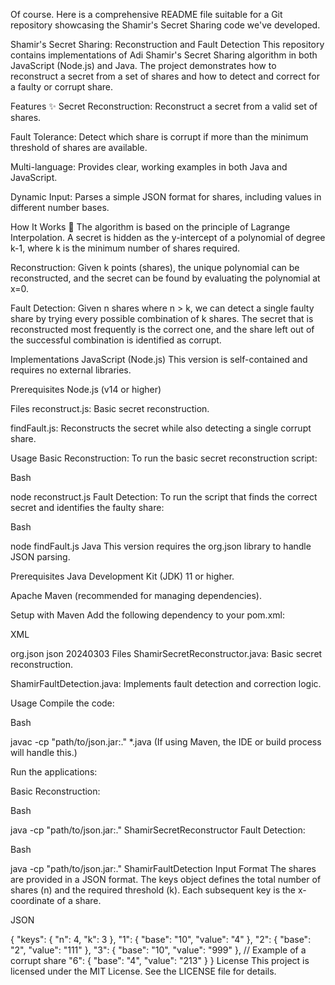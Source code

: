 Of course. Here is a comprehensive README file suitable for a Git repository showcasing the Shamir's Secret Sharing code we've developed.

Shamir's Secret Sharing: Reconstruction and Fault Detection
This repository contains implementations of Adi Shamir's Secret Sharing algorithm in both JavaScript (Node.js) and Java. The project demonstrates how to reconstruct a secret from a set of shares and how to detect and correct for a faulty or corrupt share.

Features ✨
Secret Reconstruction: Reconstruct a secret from a valid set of shares.

Fault Tolerance: Detect which share is corrupt if more than the minimum threshold of shares are available.

Multi-language: Provides clear, working examples in both Java and JavaScript.

Dynamic Input: Parses a simple JSON format for shares, including values in different number bases.

How It Works 🧠
The algorithm is based on the principle of Lagrange Interpolation. A secret is hidden as the y-intercept of a polynomial of degree k-1, where k is the minimum number of shares required.

Reconstruction: Given k points (shares), the unique polynomial can be reconstructed, and the secret can be found by evaluating the polynomial at x=0.

Fault Detection: Given n shares where n > k, we can detect a single faulty share by trying every possible combination of k shares. The secret that is reconstructed most frequently is the correct one, and the share left out of the successful combination is identified as corrupt.

Implementations
JavaScript (Node.js)
This version is self-contained and requires no external libraries.

Prerequisites
Node.js (v14 or higher)

Files
reconstruct.js: Basic secret reconstruction.

findFault.js: Reconstructs the secret while also detecting a single corrupt share.

Usage
Basic Reconstruction:
To run the basic secret reconstruction script:

Bash

node reconstruct.js
Fault Detection:
To run the script that finds the correct secret and identifies the faulty share:

Bash

node findFault.js
Java
This version requires the org.json library to handle JSON parsing.

Prerequisites
Java Development Kit (JDK) 11 or higher.

Apache Maven (recommended for managing dependencies).

Setup with Maven
Add the following dependency to your pom.xml:

XML

<dependency>
    <groupId>org.json</groupId>
    <artifactId>json</artifactId>
    <version>20240303</version>
</dependency>
Files
ShamirSecretReconstructor.java: Basic secret reconstruction.

ShamirFaultDetection.java: Implements fault detection and correction logic.

Usage
Compile the code:

Bash

javac -cp "path/to/json.jar:." *.java
(If using Maven, the IDE or build process will handle this.)

Run the applications:

Basic Reconstruction:

Bash

java -cp "path/to/json.jar:." ShamirSecretReconstructor
Fault Detection:

Bash

java -cp "path/to/json.jar:." ShamirFaultDetection
Input Format
The shares are provided in a JSON format. The keys object defines the total number of shares (n) and the required threshold (k). Each subsequent key is the x-coordinate of a share.

JSON

{
    "keys": {
        "n": 4,
        "k": 3
    },
    "1": { "base": "10", "value": "4" },
    "2": { "base": "2", "value": "111" },
    "3": { "base": "10", "value": "999" }, // Example of a corrupt share
    "6": { "base": "4", "value": "213" }
}
License
This project is licensed under the MIT License. See the LICENSE file for details.
